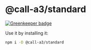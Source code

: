 # @call-a3/standard

[![Greenkeeper badge](https://badges.greenkeeper.io/call-a3/standard.svg)](https://greenkeeper.io/)

Use it by installing it:
```bash
npm i -D @call-a3/standard
```
